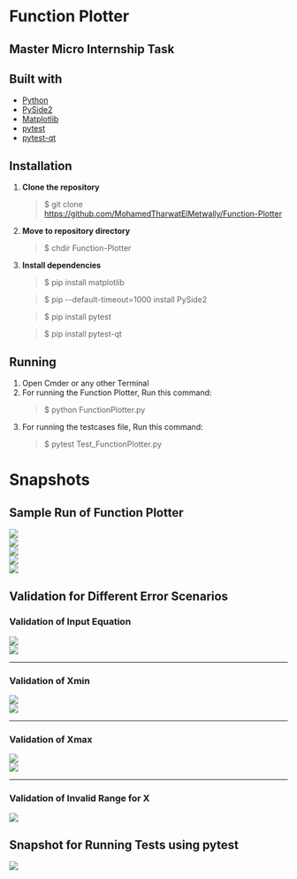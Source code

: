 # Function Plotter
## Master Micro Internship Task

## Built with
<ul>
  <li><a href="https://www.python.org/">Python</a></li>
  <li><a href="https://pypi.org/project/PySide2/">PySide2</a></li>
  <li><a href="https://matplotlib.org/">Matplotlib</a></li>
  <li><a href="https://docs.pytest.org/en/7.4.x/">pytest</a></li>
  <li><a href="https://pypi.org/project/pytest-qt/">pytest-qt</a></li>
</ul>

## Installation
1. **Clone the repository**
   > $ git clone https://github.com/MohamedTharwatElMetwally/Function-Plotter
2. **Move to repository directory**
   > $ chdir Function-Plotter
3. **Install dependencies**
   > $ pip install matplotlib

   > $ pip --default-timeout=1000 install PySide2

   > $ pip install pytest

   > $ pip install pytest-qt

## Running
1. Open Cmder or any other Terminal
2. For running the Function Plotter, Run this command:
   > $ python FunctionPlotter.py
3. For running the testcases file, Run this command:
   > $ pytest Test_FunctionPlotter.py

# Snapshots
## Sample Run of Function Plotter
<img src="https://github.com/MohamedTharwatElMetwally/Function-Plotter/blob/master/screens/sample1.png">
<br>
<img src="https://github.com/MohamedTharwatElMetwally/Function-Plotter/blob/master/screens/sample2.png">
<br>
<img src="https://github.com/MohamedTharwatElMetwally/Function-Plotter/blob/master/screens/sample3.png">
<br>
<img src="https://github.com/MohamedTharwatElMetwally/Function-Plotter/blob/master/screens/sample4.png">
<br>
<img src="https://github.com/MohamedTharwatElMetwally/Function-Plotter/blob/master/screens/sample5.png">

## Validation for Different Error Scenarios

### Validation of Input Equation
<img src="https://github.com/MohamedTharwatElMetwally/Function-Plotter/blob/master/screens/empty_equation.png">
<br>
<img src="https://github.com/MohamedTharwatElMetwally/Function-Plotter/blob/master/screens/invalid_equation.png">

-------------------------
### Validation of Xmin
<img src="https://github.com/MohamedTharwatElMetwally/Function-Plotter/blob/master/screens/empty_Xmin.png">
<br>
<img src="https://github.com/MohamedTharwatElMetwally/Function-Plotter/blob/master/screens/invalid_Xmin.png">

-----------------------------------
### Validation of Xmax
<img src="https://github.com/MohamedTharwatElMetwally/Function-Plotter/blob/master/screens/empty_Xmax.png">
<br>
<img src="https://github.com/MohamedTharwatElMetwally/Function-Plotter/blob/master/screens/invalid_Xmax.png">

------------------------------------
### Validation of Invalid Range for X
<img src="https://github.com/MohamedTharwatElMetwally/Function-Plotter/blob/master/screens/range_error.png">

## Snapshot for Running Tests using pytest
<img src="https://github.com/MohamedTharwatElMetwally/Function-Plotter/blob/master/screens/run_pytest.png">
